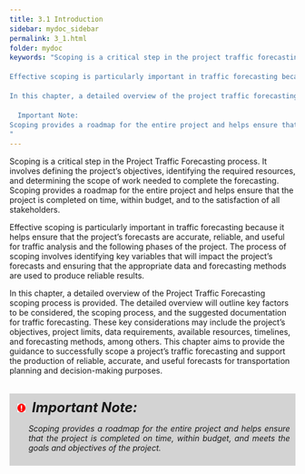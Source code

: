 ```yaml
---
title: 3.1 Introduction
sidebar: mydoc_sidebar
permalink: 3_1.html
folder: mydoc
keywords: "Scoping is a critical step in the project traffic forecasting process. It involves defining the project’s objectives, identifying the required resources, and determining the scope of work needed to complete the forecasting. Scoping provides a roadmap for the entire project and helps ensure that the project is completed on time, within budget, and to the satisfaction of all stakeholders.

Effective scoping is particularly important in traffic forecasting because it helps ensure that the project’s forecasts are accurate, reliable, and useful for traffic analysis and following phases of the project. The process of scoping involves identifying the key variables that will impact the project’s forecasts and ensuring that the appropriate data and forecasting methods are used to produce reliable results.

In this chapter, a detailed overview of the project traffic forecasting scoping process will be provided. The detailed overview will outline the key factors to be considered, the scoping process, and the suggested documentation for traffic forecasting. These key considerations may include the project’s objectives, project limits, data requirements, available resources, timelines, and forecasting methods, among others. The intention of the chapter is to provide knowledge and guidance to successfully scope a project’s traffic forecasting in an effort to produce reliable, accurate, and useful forecasts for transportation planning and decision-making purposes.

  Important Note:
Scoping provides a roadmap for the entire project and helps ensure that the project is completed on time, within budget, and meet the goals and objectives of the project.
"
---
```


<style>
  div{text-align: justify;}
</style>

Scoping is a critical step in the Project Traffic Forecasting process. It involves defining the project’s
objectives, identifying the required resources, and determining the scope of work needed to
complete the forecasting. Scoping provides a roadmap for the entire project and helps ensure that
the project is completed on time, within budget, and to the satisfaction of all stakeholders.

Effective scoping is particularly important in traffic forecasting because it helps ensure that the
project’s forecasts are accurate, reliable, and useful for traffic analysis and the following phases of
the project. The process of scoping involves identifying key variables that will impact the project’s
forecasts and ensuring that the appropriate data and forecasting methods are used to produce
reliable results.

In this chapter, a detailed overview of the Project Traffic Forecasting scoping process is provided. The
detailed overview will outline key factors to be considered, the scoping process, and the suggested
documentation for traffic forecasting. These key considerations may include the project’s objectives,
project limits, data requirements, available resources, timelines, and forecasting methods, among
others. This chapter aims to provide the guidance to successfully scope a project’s traffic forecasting
and support the production of reliable, accurate, and useful forecasts for transportation planning
and decision-making purposes.

<div style="background:#D3D3D3; padding: 0.6rem; margin: 2rem 0">
<img src="images/RedWarning.png" style="max-width: 3%; margin-left:4px; "><font size = 5><b><i>&nbsp;&nbsp;Important Note:</i></b></font>
<ul><i>Scoping provides a roadmap for the entire project and helps ensure that
the project is completed on time, within budget, and meets the goals and
objectives of the project.</i></ul>
</div>